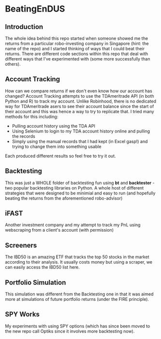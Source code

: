 # BeatingEnDUS

## Introduction
The whole idea behind this repo started when someone showed me the returns from a particular robo-investing company in Singapore (hint: the name of the repo) and I started thinking of ways that I could beat their returns. There are different code sections within this repo that deal with different ways that I've experimented with (some more successfully than others).

## Account Tracking
How can we compare returns if we don't even know how our account has changed? Account Tracking attempts to use the TDAmeritrade API (in both Python and R) to track my account. Unlike Robinhood, there is no dedicated way for TDAmeritrade asers to see their account balance since the start of their account and this was hence a way to try to replicate that. I tried many methods for this including:
- Pulling account history using the TDA API
- Using Selenium to login to my TDA account history online and pulling the records 
- Simply using the manual records that I had kept (in Excel gasp!) and trying to change them into something usable

Each produced different results so feel free to try it out. 

## Backtesting
This was just a WHOLE folder of backtesting fun using **bt** and **backtester** - two popular backtesting libraries on Python. A whole host of different strategies that were designed to be minimial and easy to run (and hopefully beating the returns from the aforementioned robo-advisor)

## iFAST
Another investment company and my attempt to track my PnL using webscraping from a client's account (with permission)

## Screeners
The IBD50 is an amazing ETF that tracks the top 50 stocks in the market according to their analysis. It usually costs money but using a scraper, we can easily access the IBD50 list here. 

## Portfolio Simulation
This simulation was different from the Backtesting one in that it was aimed more at simulations of future portfolio returns (under the FIRE principle). 

## SPY Works
My experiments with using SPY options (which has since been moved to the new repo call Optiks since it involves more backtesting now). 


